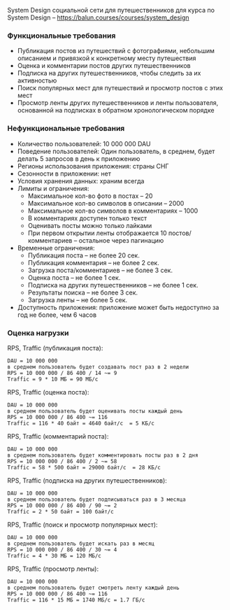 System Design социальной сети для путешественников для курса по System Design – https://balun.courses/courses/system_design

### **Функциональные требования**
* Публикация постов из путешествий с фотографиями, небольшим описанием и привязкой к конкретному месту путешествия
* Оценка и комментарии постов других путешественников
* Подписка на других путешественников, чтобы следить за их активностью
* Поиск популярных мест для путешествий и просмотр постов с этих мест
* Просмотр ленты других путешественников и ленты пользователя, основанной на подписках в обратном хронологическом порядке

### **Нефункциональные требования**
* Количество пользователей: 10 000 000 DAU
* Поведение пользователей: Один пользователь, в среднем, будет делать 5 запросов в день к приложению
* Регионы использования приложения: страны СНГ
* Сезонности в приложении: нет
* Условия хранения данных: храним всегда
* Лимиты и ограничения:
    * Максимальное кол-во фото в постах – 20
    * Максимальное кол-во символов в описании – 2000
    * Максимальное кол-во символов в комментариях – 1000
    * В комментариях доступен только текст
    * Оценивать посты можно только лайками
    * При первом открытии ленты отображается 10 постов/комментариев – остальное через пагинацию
* Временные ограничения:
    * Публикация поста – не более 20 сек.
    * Публикация комментария – не более 2 сек.
    * Загрузка поста/комментариев – не более 3 сек.
    * Оценка поста – не более 1 сек.
    * Подписка на других путешественников – не более 1 сек.
    * Результаты поиска – не более 3 сек.
    * Загрузка ленты – не более 5 сек.
* Доступность приложения: приложение может быть недоступно за год не более, чем 6 часов

### **Оценка нагрузки**

RPS, Traffic (публикация поста):
```text
DAU = 10 000 000
в среднем пользователь будет создавать пост раз в 2 недели
RPS = 10 000 000 / 86 400 / 14 ~= 9
Traffic = 9 * 10 МБ = 90 МБ/с
```

RPS, Traffic (оценка поста):
```text
DAU = 10 000 000 
в среднем пользователь будет оценивать посты каждый день
RPS = 10 000 000 / 86 400 ~= 116 
Traffic = 116 * 40 байт = 4640 байт/с  = 5 КБ/с
```

RPS, Traffic (комментарий поста):
```text
DAU = 10 000 000 
в среднем пользователь будет комментировать посты раз в 2 дня
RPS = 10 000 000 / 86 400 / 2 ~= 58
Traffic = 58 * 500 байт = 29000 байт/с  = 28 КБ/с
```

RPS, Traffic (подписка на других путешественников):
```text
DAU = 10 000 000 
в среднем пользователь будет подписываться раз в 3 месяца
RPS = 10 000 000 / 86 400 / 90 ~= 2 
Traffic = 2 * 50 байт = 100 байт/с
```

RPS, Traffic (поиск и просмотр популярных мест):
```text
DAU = 10 000 000 
в среднем пользователь будет искать раз в месяц
RPS = 10 000 000 / 86 400 / 30 ~= 4 
Traffic = 4 * 30 МБ = 120 МБ/с
```

RPS, Traffic (просмотр ленты):
```text
DAU = 10 000 000 
в среднем пользователь будет смотреть ленту каждый день
RPS = 10 000 000 / 86 400 ~= 116 
Traffic = 116 * 15 МБ = 1740 МБ/с = 1.7 ГБ/с
```

